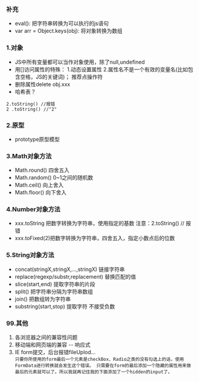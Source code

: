 ### 补充

 * eval(): 把字符串转换为可以执行的js语句
 * var arr = Object.keys(obj): 将对象转换为数组


### 1.对象 

 * JS中所有变量都可以当作对象使用，除了null,undefined
 * 用[]访问属性的特殊： 1.动态设置属性 2.属性名不是一个有效的变量名(比如包含空格，JS的关键词)； 推荐点操作符
 * 删除属性delete obj.xxx
 * 哈希表？
 
 ```
 2.toString() //报错
 2 .toString() //"2"
 ```
        

### 2.原型 

 * prototype原型模型
	

### 3.Math对象方法

 * Math.round() 四舍五入
 * Math.random() 0~1之间的随机数
 * Math.ceil() 向上舍入
 * Math.floor() 向下舍入
	
	
### 4.Number对象方法

 * xxx.toString 把数字转换为字符串，使用指定的基数 注意：2.toString() // 报错
 * xxx.toFixed(2)把数字转换为字符串，四舍五入，指定小数点后的位数


### 5.String对象方法

 * concat(stringX,stringX,...,stringX) 链接字符串
 * replace(regexp/substr,replacement) 替换匹配的值
 * slice(start,end) 提取字符串的片段
 * split() 把字符串分隔为字符串数组
 * join() 把数组转为字符串
 * substring(start,stop) 提取字符 不接受负数


### 99.其他

 1. 各浏览器之间的兼容性问题<br>
 2. 移动端和网页端的兼容 -- 响应式<br>
 3. IE form提交，后台报错fileUplod... <br>
  `
  只要你所使用的form最后一个元素是checkBox、Radio之类的没有勾选上的话，使用FormData进行转换就会发生这个错误。
  只需要在form的最后添加一个隐藏的属性用来做最后的元素就可以了。所以我就再记住我的下面添加了一个hidden的input了。
	`
